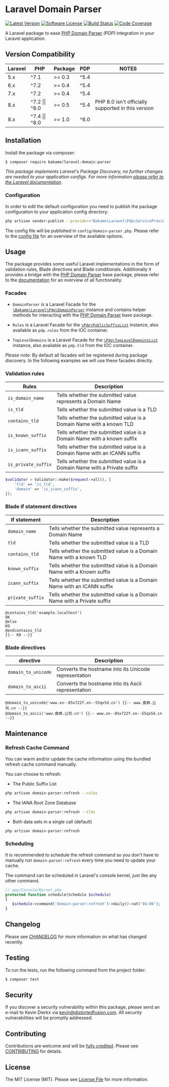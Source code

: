# Laravel Domain Parser

[![Latest Version](https://img.shields.io/github/tag/kevindierkx/laravel-domain-parser.svg?style=flat-square)](tags)
[![Software License](https://img.shields.io/badge/license-MIT-brightgreen.svg?style=flat-square)](LICENSE)
[![Build Status](https://img.shields.io/github/workflow/status/kevindierkx/laravel-domain-parser/CI-CD/master?style=flat-square)](actions)
[![Code Coverage](https://img.shields.io/codecov/c/github/kevindierkx/laravel-domain-parser?style=flat-square&token=JBWSCLFCPW)](https://codecov.io/gh/kevindierkx/laravel-domain-parser)

A Laravel package to ease [PHP Domain Parser](https://github.com/jeremykendall/php-domain-parser) _(PDP)_ integration in your Laravel application.

## Version Compatibility

| Laravel | PHP            | Package | PDP  | NOTES |
| ------- | -------------- | ------- | ---- | ------|
| 5.x     | ^7.1           | >= 0.3  | ^5.4 |       |
| 6.x     | ^7.2           | >= 0.4  | ^5.4 |       |
| 7.x     | ^7.2           | >= 0.4  | ^5.4 |       |
| 8.x     | ^7.2 \|\| ^8.0 | >= 0.5  | ^5.4 | PHP 8.0 isn't officially supported in this version |
| 8.x     | ^7.4 \|\| ^8.0 | >= 1.0  | ^6.0 |       |

## Installation

Install the package via composer:

```bash
$ composer require bakame/laravel-domain-parser
```

*This package implements Laravel's Package Discovery, no further changes are needed to your application configs. For more information [please refer to the Laravel documentation](https://laravel.com/docs/packages#package-discovery).*

### Configuration

In order to edit the default configuration you need to publish the package configuration to your application config directory:

```bash
php artisan vendor:publish --provider="Bakame\Laravel\Pdp\ServiceProvider" --tag=config
```

The config file will be published in `config/domain-parser.php`. Please refer to the [config file](./config/domain-parser.php) for an overview of the available options.

## Usage

The package provides some useful Laravel implementations in the form of validation rules, Blade directives and Blade conditionals. Additionally it provides a bridge with the [PHP Domain Parser](https://github.com/jeremykendall/php-domain-parser) base package, please refer to the [documentation](https://github.com/jeremykendall/php-domain-parser#documentation) for an overview of all functionality.

### Facades

- `DomainParser` is a Laravel Facade for the [`\Bakame\Laravel\Pdp\DomainParser`](./src/Facades/DomainParser.php) instance and contains helper methods for interacting with the [PHP Domain Parser](https://github.com/jeremykendall/php-domain-parser) base package.

- `Rules` is a Laravel Facade for the [`\Pdp\PublicSuffixList`](https://github.com/jeremykendall/php-domain-parser/blob/master/src/PublicSuffixList.php) instance, also available as `pdp.rules` from the IOC container.

- `TopLevelDomains` is a Laravel Facade for the [`\Pdp\TopLevelDomainsList`](https://github.com/jeremykendall/php-domain-parser/blob/master/src/TopLevelDomainList.php) instance, also available as `pdp.tld` from the IOC container.

*Please note:* By default all facades will be registered during package discovery. In the following examples we will use these facades directly.

### Validation rules

| Rules               | Description |
| ------------------- | ----------- |
| `is_domain_name`    | Tells whether the submitted value represents a Domain Name |
| `is_tld`            | Tells whether the submitted value is a TLD |
| `contains_tld`      | Tells whether the submitted value is a Domain Name with a known TLD |
| `is_known_suffix`   | Tells whether the submitted value is a Domain Name with a known suffix |
| `is_icann_suffix`   | Tells whether the submitted value is a Domain Name with an ICANN suffix |
| `is_private_suffix` | Tells whether the submitted value is a Domain Name with a Private suffix |

```php
$validator = Validator::make($request->all(), [
    'tld' => 'is_tld',
    'domain' => 'is_icann_suffix',
]);
```

### Blade if statement directives

| If statement     | Description |
| ---------------- | ----------- |
| `domain_name`    | Tells whether the submitted value represents a Domain Name |
| `tld`            | Tells whether the submitted value is a TLD |
| `contains_tld`   | Tells whether the submitted value is a Domain Name with a known TLD |
| `known_suffix`   | Tells whether the submitted value is a Domain Name with a Known suffix |
| `icann_suffix`   | Tells whether the submitted value is a Domain Name with an ICANN suffix |
| `private_suffix` | Tells whether the submitted value is a Domain Name with a Private suffix |

```blade
@contains_tld('example.localhost')
OK
@else
KO
@endcontains_tld
{{-- KO --}}
```

### Blade directives
| directive           | Description |
| ------------------- | ----------- |
| `domain_to_unicode` | Converts the hostname into its Unicode representation |
| `domain_to_ascii`   | Converts the hostname into its Ascii representation |

```blade
@domain_to_unicode('www.xn--85x722f.xn--55qx5d.cn') {{-- www.食狮.公司.cn --}}
@domain_to_ascii('www.食狮.公司.cn') {{-- www.xn--85x722f.xn--55qx5d.cn --}}
```

## Maintenance

### Refresh Cache Command

You can warm and/or update the cache information using the bundled refresh cache command manually.

You can choose to refresh:

- The Public Suffix List

```bash
php artisan domain-parser:refresh --rules
```

- The IANA Root Zone Database

```bash
php artisan domain-parser:refresh --tlds
```

- Both data sets in a single call (default)

```bash
php artisan domain-parser:refresh
```

### Scheduling

It is recommended to schedule the refresh command so you don't have to manually run `domain-parser:refresh` every time you need to update your cache.

The command can be scheduled in Laravel's console kernel, just like any other command.

```php
// app/Console/Kernel.php
protected function schedule(Schedule $schedule)
{
   $schedule->command('domain-parser:refresh')->daily()->at('04:00');
}
```

## Changelog

Please see [CHANGELOG](CHANGELOG.md) for more information on what has changed recently.

## Testing

To run the tests, run the following command from the project folder:

``` bash
$ composer test
```

## Security

If you discover a security vulnerability within this package, please send an e-mail to Kevin Dierkx via kevin@distortedfusion.com. All security vulnerabilities will be promptly addressed.

## Contributing

Contributions are welcome and will be [fully credited](graphs/contributors). Please see [CONTRIBUTING](.github/CONTRIBUTING.md) for details.

## License

The MIT License (MIT). Please see [License File](LICENSE) for more information.
